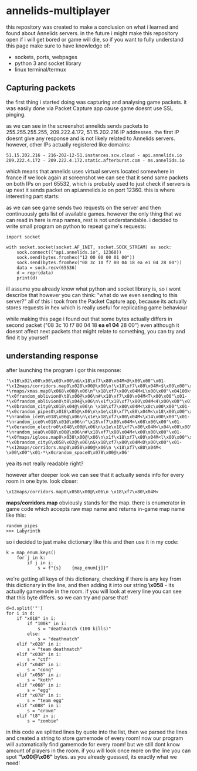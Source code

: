 # annelids-multiplayer
this repository was created to make a conclusion on what i learned and found about Annelids servers.
in the future i might make this repository open if i will get bored or game will die, so if you want to fully understand this page make sure to have knowledge of:
- sockets, ports, webpages
- python 3 and socket library
- linux terminal/termux
## Capturing packets
the first thing i started doing was capturing and analysing game packets. it was easily done via Packet Capture app cause game doesnt use SSL pinging.

as we can see in the screenshot annelids sends packets to 255.255.255.255, 209.222.4.172, 51.15.202.216 IP addresses.
the first IP doesnt give any response and is not likely related to Annelids servers. however, other IPs actually registered like domains:
```
51.15.202.216 - 216-202-12-51.instances.scw.cloud - api.annelids.io
209.222.4.172 - 209.222.4.172.static.afterburst.com - ms.annelids.io
```
which means that annelids uses virtual servers located somewhere in france
if we look again at screenshot we can see that it send same packets on both IPs on port 65532, which is probably used to just check if servers is up
next it sends packet on api.annelids.io on port 12360. this is where interesting part starts:

as we can see game sends two requests on the server and then continuously gets list of available games. however the only thing that we can read in here is map names, rest is not understandable.
i decided to write small program on python to repeat game's requests:
```
import socket

with socket.socket(socket.AF_INET, socket.SOCK_STREAM) as sock:
	sock.connect(("api.annelids.io", 12360))
	sock.send(bytes.fromhex("12 00 00 00 01 00"))
	sock.send(bytes.fromhex("08 3c 10 f7 80 04 18 ea e1 04 28 00"))
	data = sock.recv(65536)
	d = repr(data)
	print(d)
```
ill assume you already know what python and socket library is, so i wont describe that
however you can think: "what do we even sending to this server?"
all of this i took from the Packet Capture app, because its actually stores requests in hex which is really useful for replicating game behaviour 

while making this page i found out that some bytes actually differs in second packet ("08 3c 10 f7 80 04 18 **ea e1 04** 28 00")
even although it doesnt affect next packets that might relate to something, you can try and find it by yourself
## understanding response
after launching the program i gor this response:
```
'\x16\x02\x00\x00\x03\x00\n&\x18\xf7\x80\x04M<@\x00\x00"\x01-*\x12maps/corridors.map0\x028\x00@\x06\n!\x18\xf7\x80\x04M<$\x00\x00"\x01-*\rmaps/xmas.map0\x068\x00@\x06\n"\x18\xf7\x80\x04M<L\x00\x00"\x04100k*\x0bmaps/2D.map0\x018\x04@\x06\n#\x18\xf7\x80\x04M<,\x00\x00"\x01-*\x0frandom_oblivion0\t8\x00@\x06\n#\x18\xf7\x80\x04M<T\x00\x00"\x01-*\x0frandom_oblivion0\t8\x04@\x06\n\x1f\x18\xf7\x80\x04M<4\x00\x00"\x01-*\x0brandom_city0\x018\x04@\x06\n \x18\xf7\x80\x04M<\x0c\x00\x00"\x01-*\x0crandom_pipes0\x018\x05@\x06\n\x1e\x18\xf7\x80\x04M<\x18\x00\x00"\x01-*\nrandom_ice0\x018\x06@\x06\n\x1e\x18\xf7\x80\x04M<\x14\x00\x00"\x01-*\nrandom_ice0\x018\x01@\x06\n"\x18\xf7\x80\x04M<\x08\x00\x00"\x01-*\x0erandom_electro0\x048\x00@\x06\n\x1e\x18\xf7\x80\x04M<\x04\x00\x00"\x01-*\nrandom_sea0\x088\x00@\x06\n#\x18\xf7\x80\x04M<\x00\x00\x00"\x01-*\x0fmaps/igloos.map0\x038\x00@\x06\n\x1f\x18\xf7\x80\x04M<l\x00\x00"\x01-*\x0brandom_city0\x058\x02@\x06\n&\x18\xf7\x80\x04M<D\x00\x00"\x01-*\x12maps/corridors.map0\x058\x00@\x06\n \x18\xf7\x80\x04M< \x00\x00"\x01-*\x0crandom_space0\x078\x00@\x06'
```
yea its not really readable right?

however after deeper look we can see that it actually sends info for every room in one byte. look closer:
```
\x12maps/corridors.map0\x058\x00@\x06\n \x18\xf7\x80\x04M<
```
**maps/corridors.map** obviously stands for the map. there is enumerator in game code which accepts raw map name and returns in-game map name like this:
```
random_pipes
>>> Labyrinth
```
so i decided to just make dictionary like this and then use it in my code:
```
k = map_enum.keys()
	for j in k:
		if j in i:
			s = f"{s}    {map_enum[j]}"
```
we're getting all keys of this dictionary, checking if there is any key from this dictionary in the line, and then adding it into our string
**\x058** - its actually gamemode in the room. if you will look at every line you can see that this byte differs. so we can try and parse that!
```
d=d.split('"')
for i in d:
	if "x018" in i:
		if "100k" in i:
			s = "deathmatch (100 kills)"
		else:
			s = "deathmatch"
	elif "x028" in i:
		s = "team deathmatch"
	elif "x038" in i:
		s = "ctf"
	elif "x048" in i:
		s = "conq"
	elif "x058" in i:
		s = "koth"
	elif "x068" in i:
		s = "egg"
	elif "x078" in i:
		s = "team egg"
	elif "x088" in i:
		s = "crown"
	elif "t8" in i:
		s = "zombie"
```
in this code we splitted lines by quote into the list, then we parsed the lines and created a string to store gamemode of every room! now our program will automatically find gamemode for every room!
but we still dont know amount of players in the room. if you will look once more on the line you can spot **"\x00@\x06"** bytes. as you already guessed, its exactly what we need!
